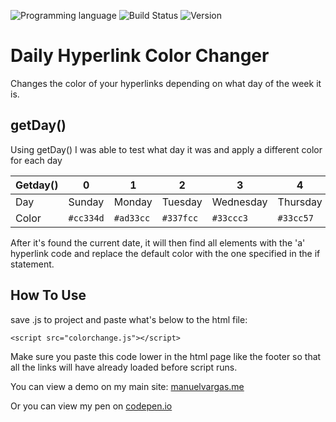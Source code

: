 <!-- using shields.io for status buttons -->
![Programming language](https://img.shields.io/badge/Language-JavaScript-black.svg)
![Build Status](https://img.shields.io/badge/Build-Passing-brightgreen.svg)
![Version](https://img.shields.io/badge/Version-v1-blue.svg)


# Daily Hyperlink Color Changer
Changes the color of your hyperlinks depending on what day of the week it is.

## getDay()
Using getDay() I was able to test what day it was and apply a different color for each day

| Getday() |  0 | 1 | 2 | 3 | 4 | 5 | 6 | 
| --- | --- | --- | --- | --- | --- | --- | --- |
| Day | Sunday | Monday | Tuesday | Wednesday | Thursday | Friday | Saturday |
| Color | `#cc334d` | `#ad33cc` | `#337fcc` | `#33ccc3` | `#33cc57` | `#f32` | `#cc5733` | 

After it's found the current date, it will then find all elements with the 'a' hyperlink code and replace the default color with the one specified in the if statement.

## How To Use
save .js to project and paste what's below to the html file:

```
<script src="colorchange.js"></script>
```
Make sure you paste this code lower in the html page like the footer so that all the links will have already loaded before script runs.

You can view a demo on my main site: [manuelvargas.me](http://manuelvargas.me/Daily-Hyperlink-Color-Changer/)

Or you can view my pen on [codepen.io](http://codepen.io/manuelvargas1251/pen/JGmZOL)

